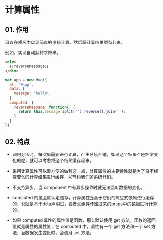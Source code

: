 # 计算属性


## 01. 作用
可以在模板中实现简单的逻辑计算，然后将计算结果缓存起来。

例如，实现自动翻转字符串。
```html
<div>
  {{reverseMessage}}
</div>
```
```js
var app = new Vue({
  el: '#app',
  data: {
    message: 'hello';
  }
  computed: {
    reverseMessage: function() {
      return this.message.split('').reverse().join('');
    }
  }
})
```
## 02. 特点
- 调用方法时，每次都需要进行计算，产生系统开销，如果这个结果不是经常变化的呢，就可以考虑将这个结果缓存起来。

- 采用计算属性可以很方便的做到这一点，计算属性的主要特性就是为了将不经常变化的计算结果进行缓存，以节约我们的系统开销。

- 不支持异步，当 component 中有异步操作时就无法监听数据的变化。

- computed 的值会默认走缓存，计算属性是基于它们的响应式依赖进行缓存的，也就是基于data声明过，或者父组件传递过来的props中的数据进行计算的。

- 如果 computed 属性的属性值是函数，那么默认使用 get 方法，函数的返回值就是属性的属性值；在 computed 中，属性有一个 get 方法和一个 set 方法，当数据发生变化时，会调用 set 方法。

